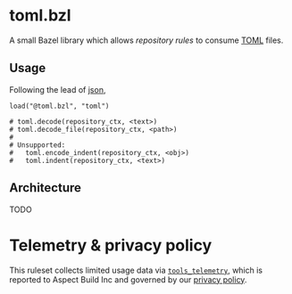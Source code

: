 # toml.bzl

A small Bazel library which allows _repository rules_ to consume [TOML](https://toml.io/en/) files.

## Usage

Following the lead of [json](https://bazel.build/rules/lib/core/json),

``` starlark
load("@toml.bzl", "toml")

# toml.decode(repository_ctx, <text>)
# toml.decode_file(repository_ctx, <path>)
# 
# Unsupported:
#   toml.encode_indent(repository_ctx, <obj>)
#   toml.indent(repository_ctx, <text>)
```

## Architecture

TODO

# Telemetry & privacy policy

This ruleset collects limited usage data via [`tools_telemetry`](https://github.com/aspect-build/tools_telemetry), which is reported to Aspect Build Inc and governed by our [privacy policy](https://www.aspect.build/privacy-policy).
